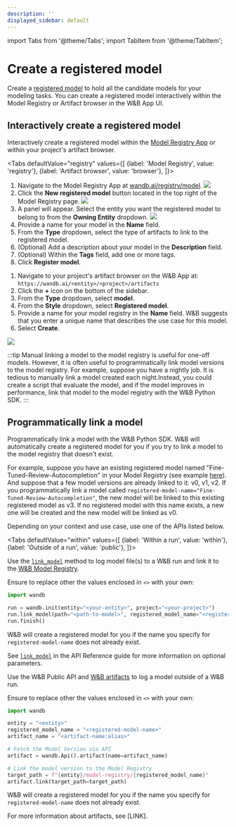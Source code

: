 ```yaml
---
description: ''
displayed_sidebar: default
---
```

import Tabs from '@theme/Tabs';
import TabItem from '@theme/TabItem';

# Create a registered model

Create a [registered model](./model-management-concepts.md#registered-model) to hold all the candidate models for your modeling tasks. You can create a registered model interactively within the Model Registry or Artifact browser in the W&B App UI. 


## Interactively create a registered model
Interactively create a registered model within the [Model Registry App](https://wandb.ai/registry/model) or within your project's artifact browser.


<Tabs
  defaultValue="registry"
  values={[
    {label: 'Model Registry', value: 'registry'},
    {label: 'Artifact browser', value: 'browser'},
  ]}>
  <TabItem value="registry">

1. Navigate to the Model Registry App at [wandb.ai/registry/model](https://wandb.ai/registry/model).
![](/images/models/create_registered_model_1.png)
2. Click the **New registered model** button located in the top right of the Model Registry page.
![](/images/models/create_registered_model_model_reg_app.png)
3. A panel will appear. Select the entity you want the registered model to belong to from the **Owning Entity** dropdown.
![](/images/models/create_registered_model_3.png)
4. Provide a name for your model in the **Name** field. 
5. From the **Type** dropdown, select the type of artifacts to link to the registered model.
6. (Optional) Add a description about your model in the **Description** field. 
7. (Optional) Within the **Tags** field, add one or more tags. 
8. Click **Register model**.


  </TabItem>
  <TabItem value="browser">

1. Navigate to your project's artifact browser on the W&B App at: `https://wandb.ai/<entity>/<project>/artifacts`
2. Click the **+** icon on the bottom of the sidebar.
3. From the **Type** dropdown, select **model**.
3. From the **Style** dropdown, select **Registered model**.
4. Provide a name for your model registry in the **Name** field. W&B suggests that you enter a unique name that describes the use case for this model.
5. Select **Create**.

![](/images/models/artifact_browser.gif)

  </TabItem>
</Tabs>

:::tip
Manual linking a model to the model registry is useful for one-off models. However, it is often useful to programmatically link model versions to the model registry. For example, suppose you have a nightly job. It is tedious to manually link a model created each night.Instead, you could create a script that evaluate the model, and if the model improves in performance, link that model to the model registry with the W&B Python SDK.
:::

## Programmatically link a model
Programmatically link a model with the W&B Python SDK. W&B will automatically create a registered model for you if you try to link a model to the model registry that doesn't exist.


For example, suppose you have an existing registered model named "Fine-Tuned-Review-Autocompletion" in your Model Registry (see example [here](https://wandb.ai/reviewco/registry/model?selectionPath=reviewco%2Fmodel-registry%2FFinetuned-Review-Autocompletion&view=all-models)). And suppose that a few model versions are already linked to it: v0, v1, v2. If you programmatically link a model called `registered-model-name="Fine-Tuned-Review-Autocompletion"`, the new model will be linked to this existing registered model as v3. If no registered model with this name exists, a new one will be created and the new model will be linked as v0. 

Depending on your context and use case, use one of the APIs listed below.


<Tabs
  defaultValue="within"
  values={[
    {label: 'Within a run', value: 'within'},
    {label: 'Outside of a run', value: 'public'},
  ]}>
  <TabItem value="within">

Use the [`link_model`](../../ref/python/run.md#link_model) method to log model file(s) to a W&B run and link it to the [W&B Model Registry](./intro.md).  

Ensure to replace other the values enclosed in `<>` with your own:

```python
import wandb

run = wandb.init(entity="<your-entity>", project="<your-project>")
run.link_model(path="<path-to-model>", registered_model_name="<registered-model-name>")
run.finish()
```

W&B will create a registered model for you if the name you specify for `registered-model-name` does not already exist. 

See [`link_model`](../../ref/python/run.md#link_model) in the API Reference guide for more information on optional parameters.

  </TabItem>
    <TabItem value="public">

Use the W&B Public API and [W&B artifacts](../artifacts/intro.md) to log a model outside of a W&B run.

Ensure to replace other the values enclosed in `<>` with your own:

```python
import wandb

entity = "<entity>"
registered_model_name = "<registered-model-name>"
artifact_name = "<artifact-name:alias>"  

# Fetch the Model Version via API
artifact = wandb.Api().artifact(name=artifact_name)

# Link the model version to the Model Registry
target_path = f"{entity}/model-registry/{registered_model_name}"
artifact.link(target_path=target_path)
```

W&B will create a registered model for you if the name you specify for `registered-model-name` does not already exist. 

For more information about artifacts, see [LINK].

  </TabItem>
</Tabs> 